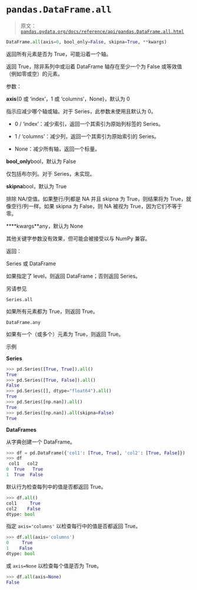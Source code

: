 # `pandas.DataFrame.all`

> 原文：[`pandas.pydata.org/docs/reference/api/pandas.DataFrame.all.html`](https://pandas.pydata.org/docs/reference/api/pandas.DataFrame.all.html)

```py
DataFrame.all(axis=0, bool_only=False, skipna=True, **kwargs)
```

返回所有元素是否为 True，可能沿着一个轴。

返回 True，除非系列中或沿着 DataFrame 轴存在至少一个为 False 或等效值（例如零或空）的元素。

参数：

**axis**{0 或 ‘index’，1 或 ‘columns’，None}，默认为 0

指示应减少哪个轴或轴。对于 Series，此参数未使用且默认为 0。

+   0 / ‘index’：减少索引，返回一个其索引为原始列标签的 Series。

+   1 / ‘columns’：减少列，返回一个其索引为原始索引的 Series。

+   None：减少所有轴，返回一个标量。

**bool_only**bool，默认为 False

仅包括布尔列。对于 Series，未实现。

**skipna**bool，默认为 True

排除 NA/空值。如果整行/列都是 NA 并且 skipna 为 True，则结果将为 True，就像空行/列一样。如果 skipna 为 False，则 NA 被视为 True，因为它们不等于零。

****kwargs**any，默认为 None

其他关键字参数没有效果，但可能会被接受以与 NumPy 兼容。

返回：

Series 或 DataFrame

如果指定了 level，则返回 DataFrame；否则返回 Series。

另请参见

`Series.all`

如果所有元素都为 True，则返回 True。

`DataFrame.any`

如果有一个（或多个）元素为 True，则返回 True。

示例

**Series**

```py
>>> pd.Series([True, True]).all()
True
>>> pd.Series([True, False]).all()
False
>>> pd.Series([], dtype="float64").all()
True
>>> pd.Series([np.nan]).all()
True
>>> pd.Series([np.nan]).all(skipna=False)
True 
```

**DataFrames**

从字典创建一个 DataFrame。

```py
>>> df = pd.DataFrame({'col1': [True, True], 'col2': [True, False]})
>>> df
 col1   col2
0  True   True
1  True  False 
```

默认行为检查每列中的值是否都返回 True。

```py
>>> df.all()
col1     True
col2    False
dtype: bool 
```

指定 `axis='columns'` 以检查每行中的值是否都返回 True。

```py
>>> df.all(axis='columns')
0     True
1    False
dtype: bool 
```

或 `axis=None` 以检查每个值是否为 True。

```py
>>> df.all(axis=None)
False 
```
